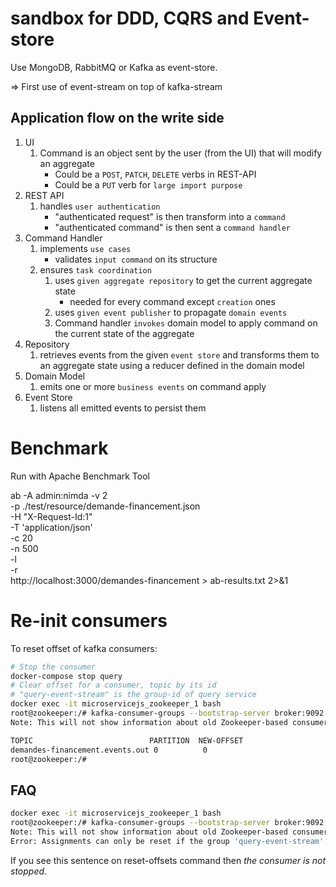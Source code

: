 # sandbox for DDD, CQRS and Event-store

Use MongoDB, RabbitMQ or Kafka as event-store.

=> First use of event-stream on top of kafka-stream

## Application flow on the write side

1. UI
    1. Command is an object sent by the user (from the UI) that will modify an aggregate
        * Could be a `POST`, `PATCH`, `DELETE` verbs in REST-API
        * Could be a `PUT` verb for `large import purpose`
1. REST API
    1. handles `user authentication`
        * "authenticated request" is then transform into a `command`
        * "authenticated command" is then sent a `command handler`
1. Command Handler
    1. implements `use cases`
        * validates `input command` on its structure
    1. ensures `task coordination`
        1. uses `given aggregate repository` to get the current aggregate state
            * needed for every command except `creation` ones
        1. uses `given event publisher` to propagate `domain events`
        1. Command handler `invokes` domain model to apply command on the current state of the aggregate
1. Repository
    1. retrieves events from the given `event store` and transforms them to an aggregate state using a reducer defined in the domain model
1. Domain Model
    1. emits one or more `business events` on command apply
1. Event Store
    1. listens all emitted events to persist them

# Benchmark

Run with Apache Benchmark Tool

ab -A admin:nimda -v 2 \
    -p ./test/resource/demande-financement.json \
    -H "X-Request-Id:1" \
    -T 'application/json' \
    -c 20 \
    -n 500 \
    -l \
    -r \
    http://localhost:3000/demandes-financement > ab-results.txt 2>&1

# Re-init consumers

To reset offset of kafka consumers:

```sh
# Stop the consumer
docker-compose stop query
# Clear offset for a consumer, topic by its id
# "query-event-stream" is the group-id of query service
docker exec -it microservicejs_zookeeper_1 bash
root@zookeeper:/# kafka-consumer-groups --bootstrap-server broker:9092 --reset-offsets --to-offset 0  --topic demandes-financement.events.out --group query-event-stream --execute
Note: This will not show information about old Zookeeper-based consumers.

TOPIC                          PARTITION  NEW-OFFSET
demandes-financement.events.out 0          0
root@zookeeper:/#
```

## FAQ

```sh
docker exec -it microservicejs_zookeeper_1 bash
root@zookeeper:/# kafka-consumer-groups --bootstrap-server broker:9092 --reset-offsets --to-offset 0  --topic demandes-financement.events.out --group query-event-stream --execute
Note: This will not show information about old Zookeeper-based consumers.
Error: Assignments can only be reset if the group 'query-event-stream' is inactive, but the current state is Stable.
```

If you see this sentence on reset-offsets command then *the consumer is not stopped*.
